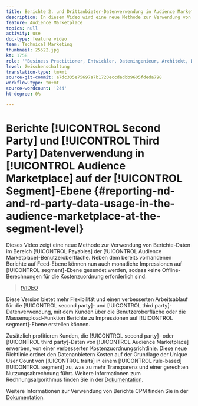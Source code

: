 ```yaml
---
title: Berichte 2. und Drittanbieter-Datenverwendung in Audience Marketplace auf Segmentebene
description: In diesem Video wird eine neue Methode zur Verwendung von Berichte-Daten im Bereich "Payables"der Benutzeroberfläche des Audience Marketplace gezeigt. Neben dem bereits vorhandenen Berichte auf Feed-Ebene können nun auch monatliche Impressionen auf Segmentebene gesendet werden, sodass keine Offline-Berechnungen für die Kostenzuordnung erforderlich sind.
feature: Audience Marketplace
topics: null
activity: use
doc-type: feature video
team: Technical Marketing
thumbnail: 25522.jpg
kt: 1758
role: '"Business Practitioner, Entwickler, Dateningenieur, Architekt, Data Architect, Administrator, Leader"'
level: Zwischenschaltung
translation-type: tm+mt
source-git-commit: a7dc335e75697a7b1720eccdadbb9605fdeda798
workflow-type: tm+mt
source-wordcount: '244'
ht-degree: 0%

---
```



# Berichte [!UICONTROL Second Party] und [!UICONTROL Third Party] Datenverwendung in [!UICONTROL Audience Marketplace] auf der [!UICONTROL Segment]-Ebene {#reporting-nd-and-rd-party-data-usage-in-the-audience-marketplace-at-the-segment-level}

Dieses Video zeigt eine neue Methode zur Verwendung von Berichte-Daten im Bereich [!UICONTROL Payables] der [!UICONTROL Audience Marketplace]-Benutzeroberfläche. Neben dem bereits vorhandenen Berichte auf Feed-Ebene können nun auch monatliche Impressionen auf [!UICONTROL segment]-Ebene gesendet werden, sodass keine Offline-Berechnungen für die Kostenzuordnung erforderlich sind.

>[!VIDEO](https://video.tv.adobe.com/v/25522/?quality=12)

Diese Version bietet mehr Flexibilität und einen verbesserten Arbeitsablauf für die [!UICONTROL second party]- und [!UICONTROL third party]-Datenverwendung, mit dem Kunden über die Benutzeroberfläche oder die Massenupload-Funktion Berichte zu Impressionen auf [!UICONTROL segment]-Ebene erstellen können.

Zusätzlich profitieren Kunden, die [!UICONTROL second party]- oder [!UICONTROL third party]-Daten von [!UICONTROL Audience Marketplace] erwerben, von einer verbesserten Kostenzuordnungsrichtlinie. Diese neue Richtlinie ordnet den Datenanbietern Kosten auf der Grundlage der Unique User Count von [!UICONTROL traits] in einem [!UICONTROL rule-based] [!UICONTROL segment] zu, was zu mehr Transparenz und einer gerechten Nutzungsabrechnung führt. Weitere Informationen zum Rechnungsalgorithmus finden Sie in der [Dokumentation](https://experiencecloud.adobe.com/resources/help/en_US/aam/marketplace_cpm_billing.html).

Weitere Informationen zur Verwendung von Berichte CPM finden Sie in der [Dokumentation](https://experiencecloud.adobe.com/resources/help/en_US/aam/t_marketplace_report_cpm_usage.html).